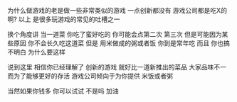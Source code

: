 为什么做游戏的老是做一些非常类似的游戏 一点创新都没有 游戏公司都是吃X的啊?
以上 是很多玩游戏的常见的吐槽之一

换个角度讲
当一道菜 你吃了蛮好吃的 你可能会点第二次 第三次 但是可能因为某些原因 你不会长久吃这道菜
但是 用米做成的粥或者饭 你到是常年吃 而且 你也搞不明白 为什么要这样

说到这里 相信你已经理解了 
创新的游戏 就好比一道新推出的菜品 大家品味不一
而为了能够更好的存活 游戏公司倾向于为你提供 米饭或者粥

当然如果你钱多 你可以试试 不是吗 加油
